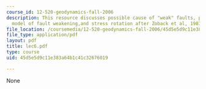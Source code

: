 ```yaml
---
course_id: 12-520-geodynamics-fall-2006
description: This resource discusses possible cause of "weak" faults, pour fluid pressure
  model of fault weakening,and stress rotation after Zoback et al, 1987.
file_location: /coursemedia/12-520-geodynamics-fall-2006/45d5e5d9c11e383a64b1c41c32676019_lec6.pdf
file_type: application/pdf
layout: pdf
title: lec6.pdf
type: course
uid: 45d5e5d9c11e383a64b1c41c32676019

---
```

None